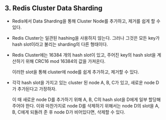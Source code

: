 ## 3. Redis Cluster Data Sharding

- Redis에서 Data Sharding을 통해 Cluster Node를 추가하고, 제거를 쉽게 할 수 있다.

- Redis Cluster는 일관된 hashing을 사용하지 않는다. 그러나 그것은 모든 key가 hash slot이라고 불리는 sharding의 다른 형태이다.

- Redis Cluster에는 16384 개의 hash slot이 있고, 주어진 key의 hash slot을 계산하기 위해 CRC16 mod 16384의 값을 가져온다.

    이러한 slot을 통해 cluster에 node를 쉽게 추가하고, 제거할 수 있다.

 

- 각각 hash slot을 가지고 있는 cluster 된 node A, B, C가 있고, 새로운 node D 가 추가된다고 가정하자.

    이 때 새로운 node D를 추가하기 위해 A, B, C의 hash slot을 D에게 일부 할당해주어야 한다. 이와 마찬가지로 node D를 삭제하기 위해서는 node D의 slot을 A, B, C에게 되돌려 준 후 node D가 비어있다면, 삭제할 수 있다.